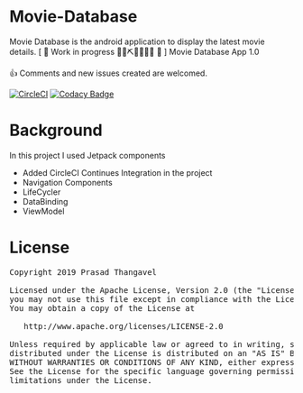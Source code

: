 # Movie-Database
Movie Database is the android application to display the latest movie details. 
[ 🚧 Work in progress 👷‍♀️⛏👷🔧️👷🔧 🚧 ] Movie Database App 1.0

👍 Comments and new issues created are welcomed.

[![CircleCI](https://circleci.com/gh/prasad091/Movie-Database/tree/master.svg?style=svg)](https://circleci.com/gh/prasad091/Movie-Database/tree/master) [![Codacy Badge](https://api.codacy.com/project/badge/Grade/8f2d12f0110e404aa7c2f6e0fe834a90)](https://www.codacy.com/manual/prasad091/Movie-Database?utm_source=github.com&amp;utm_medium=referral&amp;utm_content=prasad091/Movie-Database&amp;utm_campaign=Badge_Grade)

# Background
In this project I used Jetpack components

+ Added CircleCI Continues Integration in the project 
+ Navigation Components
+ LifeCycler
+ DataBinding
+ ViewModel


# License

<pre>
Copyright 2019 Prasad Thangavel

Licensed under the Apache License, Version 2.0 (the "License");
you may not use this file except in compliance with the License.
You may obtain a copy of the License at

   http://www.apache.org/licenses/LICENSE-2.0

Unless required by applicable law or agreed to in writing, software
distributed under the License is distributed on an "AS IS" BASIS,
WITHOUT WARRANTIES OR CONDITIONS OF ANY KIND, either express or implied.
See the License for the specific language governing permissions and
limitations under the License.
</pre>
